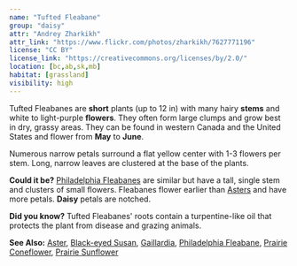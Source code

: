 ```yaml
---
name: "Tufted Fleabane"
group: "daisy"
attr: "Andrey Zharkikh"
attr_link: "https://www.flickr.com/photos/zharkikh/7627771196"
license: "CC BY"
license_link: "https://creativecommons.org/licenses/by/2.0/"
location: [bc,ab,sk,mb]
habitat: [grassland]
visibility: high
---
```

Tufted Fleabanes are **short** plants (up to 12 in) with many hairy **stems** and white to light-purple **flowers**. They often form large clumps and grow best in dry, grassy areas. They can be found in western Canada and the United States and flower from **May** to **June**.

Numerous narrow petals surround a flat yellow center with 1-3 flowers per stem. Long, narrow leaves are clustered at the base of the plants.

**Could it be?** [Philadelphia Fleabanes](/plants/philflea/) are similar but have a tall, single stem and clusters of small flowers. Fleabanes flower earlier than [Asters](/plants/aster/) and have more petals. **Daisy** petals are notched.

**Did you know?** Tufted Fleabanes' roots contain a turpentine-like oil that protects the plant from disease and grazing animals.

<!-- generated, do not edit -->
**See Also:**
[Aster](/plants/aster/),
[Black-eyed Susan](/plants/blackesus/),
[Gaillardia](/plants/gaillard/),
[Philadelphia Fleabane](/plants/philflea/),
[Prairie Coneflower](/plants/pracone/),
[Prairie Sunflower](/plants/prasun/)
